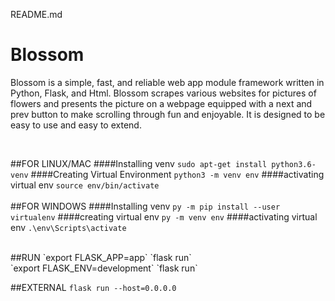 README.md

<h1>Blossom</h1>

<p>
  Blossom is a simple, fast, and reliable web app module framework written in Python, Flask, and Html. Blossom scrapes various websites for pictures of flowers and presents the picture on a webpage equipped with a next and prev button to make scrolling through fun and enjoyable. It is designed to be easy to use and easy to extend. 
</p>
<br >

##FOR LINUX/MAC
####Installing venv 
`sudo apt-get install python3.6-venv`
####Creating Virtual Environment
`python3 -m venv env`
####activating virtual env
`source env/bin/activate`
<br />
<br />
##FOR WINDOWS
####Installing venv
`py -m pip install --user virtualenv`
####creating virtual env
`py -m venv env`
####activating virtual env
`.\env\Scripts\activate`
<br />

<br />
##RUN
`export FLASK_APP=app`
`flask run`
<br />
`export FLASK_ENV=development`
`flask run`
<br />

##EXTERNAL
`flask run --host=0.0.0.0`
